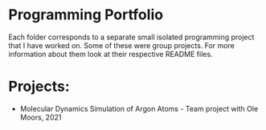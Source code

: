 # Programming Portfolio
Each folder corresponds to a separate small isolated programming project that I have worked on. Some of these were group projects. For more information about them look at their respective README files.

# Projects:
- Molecular Dynamics Simulation  of Argon Atoms - Team project with Ole Moors, 2021

